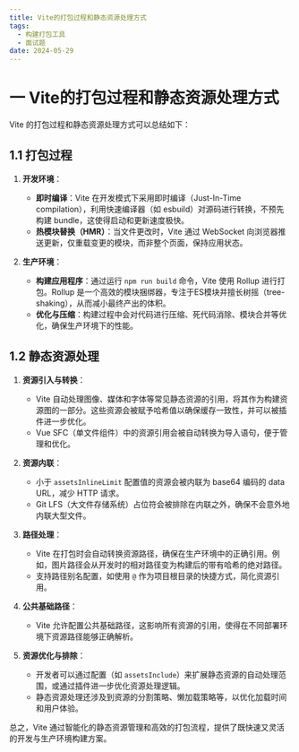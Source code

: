 ```yaml
---
title: Vite的打包过程和静态资源处理方式
tags:
  - 构建打包工具
  - 面试题
date: 2024-05-29
---
```

# 一 Vite的打包过程和静态资源处理方式

Vite 的打包过程和静态资源处理方式可以总结如下：

## 1.1 打包过程

1. **开发环境**：
    
    - **即时编译**：Vite 在开发模式下采用即时编译（Just-In-Time compilation），利用快速编译器（如 esbuild）对源码进行转换，不预先构建 bundle，这使得启动和更新速度极快。
    - **热模块替换（HMR）**：当文件更改时，Vite 通过 WebSocket 向浏览器推送更新，仅重载变更的模块，而非整个页面，保持应用状态。
2. **生产环境**：
    
    - **构建应用程序**：通过运行 `npm run build` 命令，Vite 使用 Rollup 进行打包。Rollup 是一个高效的模块捆绑器，专注于ES模块并擅长树摇（tree-shaking），从而减小最终产出的体积。
    - **优化与压缩**：构建过程中会对代码进行压缩、死代码消除、模块合并等优化，确保生产环境下的性能。

## 1.2 静态资源处理

1. **资源引入与转换**：
    
    - Vite 自动处理图像、媒体和字体等常见静态资源的引用，将其作为构建资源图的一部分。这些资源会被赋予哈希值以确保缓存一致性，并可以被插件进一步优化。
    - Vue SFC（单文件组件）中的资源引用会被自动转换为导入语句，便于管理和优化。
2. **资源内联**：
    
    - 小于 `assetsInlineLimit` 配置值的资源会被内联为 base64 编码的 data URL，减少 HTTP 请求。
    - Git LFS（大文件存储系统）占位符会被排除在内联之外，确保不会意外地内联大型文件。
3. **路径处理**：
    
    - Vite 在打包时会自动转换资源路径，确保在生产环境中的正确引用。例如，图片路径会从开发时的相对路径变为构建后的带有哈希的绝对路径。
    - 支持路径别名配置，如使用 `@` 作为项目根目录的快捷方式，简化资源引用。
4. **公共基础路径**：
    
    - Vite 允许配置公共基础路径，这影响所有资源的引用，使得在不同部署环境下资源路径能够正确解析。
5. **资源优化与排除**：
    
    - 开发者可以通过配置（如 `assetsInclude`）来扩展静态资源的自动处理范围，或通过插件进一步优化资源处理逻辑。
    - 静态资源处理还涉及到资源的分割策略、懒加载策略等，以优化加载时间和用户体验。

总之，Vite 通过智能化的静态资源管理和高效的打包流程，提供了既快速又灵活的开发与生产环境构建方案。
